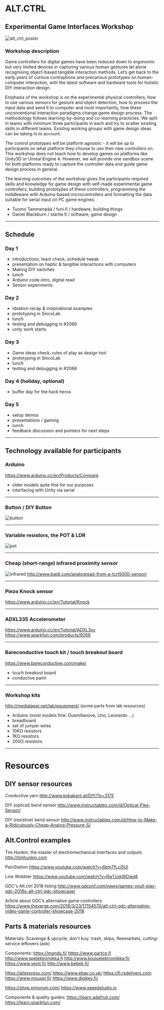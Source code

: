 # ALT.CTRL
## Experimental Game Interfaces Workshop


![alt_ctrl_poster](/pics/alt_ctrl_poster.png)

### Workshop description

Game controllers for digital games have been reduced down to ergonomic but very limited devices in capturing various human gestures let alone recognising object-based tangible interaction methods. Let’s get back to the early years of curious contraptions and precarious prototypes on human-computer interaction, with the latest software and hardware tools for holistic DIY interaction design.

Emphasis of the workshop is on the experimental physical controllers, how to use various sensors for gesture and object detection, how to process the input data and send it to computer and most importantly, how these unconventional interaction paradigms change game design process. The methodology follows learning-by-doing and co-learning practicies. We split in teams with minimum three participants in each and try to scatter existing skills in different teams. Existing working groups with game design ideas can be taking in to account.

The control prototypes will be platform agnostic -  it will be up to participants on what platform they choose to use their new controllers on. This workshop does not teach how to develop games on platforms like Unity3D or Unreal Engine 4. However, we will provide one sandbox scene for both platforms ready to capture the controller data and guide game design process in general.

The learning outcomes of the workshop gives the participants required skills and knowledge for game design with self-made experimental game controllers, building prototypes of these controllers, programming the middleware with Arduino-based microcontrollers and formatting the data suitable for serial input on PC game engines.

- Tuomo Tammenpää / funi.fi /  hardware, building things
- Daniel Blackburn / startle.fi /  software, game design

---

## Schedule

### Day 1
- introductions, team check, schedule tweak
- presentation on haptic & tangible interactions with computers
- Making DIY switches
- lunch
- Arduino code intro, digital read 
- Sensor experiments

### Day 2
- Ideation recap & insipirational examples
- prototyping in SincoLab
- lunch
- testing and debugging in #2066
- unity work starts

### Day 3
- Game ideas check, rules of play as design tool
- prototyping in SincoLab
- lunch
- testing and debugging in #2066

### Day 4 (holiday, optional)
- buffer day for the hack heros

### Day 5
- setup demos
- presentations / gaming
- lunch
- feedback discussion and pointers for next steps

---

## Technology available for participants

### Arduino
https://www.arduino.cc/en/Products/Compare
- older models quite fine for our purposes
- interfacing with Unity via serial

---

### Button / DIY Button
![button](/pics/Arduino_button.png)

---

### Variable resistors, the POT & LDR
![pot](/pics/Arduino_pot.png)

---

### Cheap (short-range) infrared proximity sensor
![infrared](/pics/Arduino_IR_proximity.png)
http://www.bajdi.com/analogread-from-a-tcrt5000-sensor/

---

### Piezo Knock sensor
https://www.arduino.cc/en/Tutorial/Knock

---

### ADXL335 Accelerometer
https://www.arduino.cc/en/Tutorial/ADXL3xx
https://www.sparkfun.com/products/9269

---

### Bareconductive touch kit / touch breakout board
https://www.bareconductive.com/make/
- touch breakout board
- conductive paint

---

### Workshop kits
http://medialappi.net/lab/equipment/
(some parts from lab resources)

- Arduino (most models fine: Duemillanove, Uno, Leonardo …)
- breadboard
- set of jumper wires
- 10KΩ resistors
- 1KΩ resistors
- 200Ω resistors

---
# Resources

## DIY sensor resources

Conductive yarn
http://www.kobakant.at/DIY/?p=3175

DIY (optical) bend sensor
http://www.instructables.com/id/Optical-Flex-Sensor/

DIY (resistive) bend sensor
http://www.instructables.com/id/How-to-Make-a-Ridiculously-Cheap-Analog-Pressure-S/


## Alt.Control examples

Tim Hunkin, the master of electromechanical interfaces and outputs
http://timhunkin.com

PainStation
https://www.youtube.com/watch?v=6bm7fLcj5UI

Line Wobbler
https://www.youtube.com/watch?v=RwTzxkWDwq8

GDC's Alt.ctrl 2018 listing
http://www.gdconf.com/news/games-youll-play-gdc-2018s-alt-ctrl-gdc-showcase/

Article about GDC’s alternative game controllers
https://www.theverge.com/2018/3/23/17154570/alt-ctrl-gdc-alternative-video-game-controller-showcase-2018


## Parts & materials resources

Materials:
Scavenge & upcycle, don't buy: trash, skips, fleemarkets, cutting-service leftovers (ask)

Components:
https://mandu.fi/
https://www.partco.fi
http://www.spelektroniikka.fi
http://www.kouluelektroniikka.fi/
https://www.yeint.fi/
http://www.bebek.fi/

https://aliexpress.com/
https://www.ebay.co.uk/
https://fi.rsdelivers.com
https://www.mouser.fi/
https://www.digikey.fi/

https://shop.pimoroni.com/
https://www.seeedstudio.io

Components & quality guides:
https://learn.adafruit.com/
https://learn.sparkfun.com/











